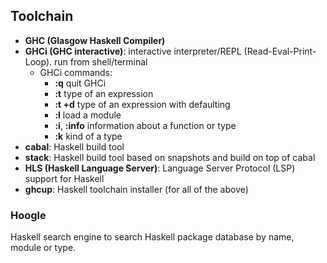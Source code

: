 
## Toolchain
- **GHC (Glasgow Haskell Compiler)**
- **GHCi (GHC interactive)**: interactive interpreter/REPL (Read-Eval-Print-Loop). run from shell/terminal
  - GHCi commands:
    - **:q** quit GHCi
    - **:t** type of an expression
    - **:t +d** type of an expression with defaulting
    - **:l** load a module
    - **:i**, **:info** information about a function or type
    - **:k** kind of a type
- **cabal**: Haskell build tool
- **stack**: Haskell build tool based on snapshots and build on top of cabal
- **HLS (Haskell Language Server)**: Language Server Protocol (LSP) support for Haskell
- **ghcup**: Haskell toolchain installer (for all of the above)

### Hoogle
Haskell search engine to search Haskell package database by name, module or type.
